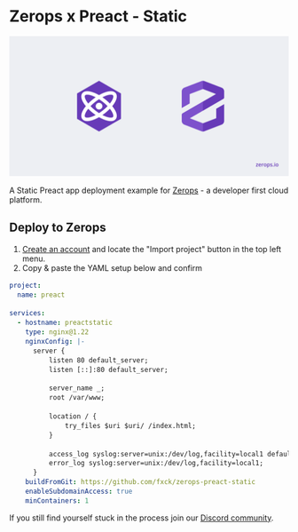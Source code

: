 # Zerops x Preact - Static

![Header Image](header.png)

A Static Preact app deployment example for [Zerops](https://zerops.io) - a developer first cloud platform.

## Deploy to Zerops

1. [Create an account](https://app.zerops.io/registration) and locate the "Import project" button in the top left menu.
2. Copy & paste the YAML setup below and confirm

```yaml
project:
  name: preact

services:
  - hostname: preactstatic
    type: nginx@1.22
    nginxConfig: |-
      server {
          listen 80 default_server;
          listen [::]:80 default_server;

          server_name _;
          root /var/www;

          location / {
              try_files $uri $uri/ /index.html;
          }

          access_log syslog:server=unix:/dev/log,facility=local1 default_short;
          error_log syslog:server=unix:/dev/log,facility=local1;
      }
    buildFromGit: https://github.com/fxck/zerops-preact-static
    enableSubdomainAccess: true
    minContainers: 1
```

If you still find yourself stuck in the process join our [Discord community](https://discord.com/invite/WDvCZ54).